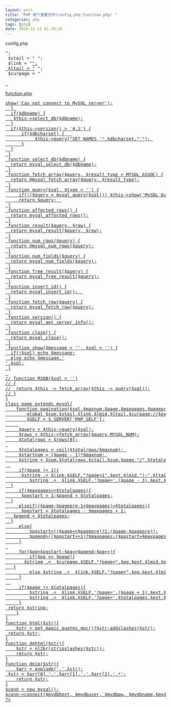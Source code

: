 ```yaml
---
layout: post
title: "PHP 两个重要文件(config.php;function.php) "
categories: php
tags: [php]
date: 2014-12-11 01:19:25
---
```


config.php
 
<pre>
<?php
$mydbhost = 'localhost';//数据库服务器
$mydbuser = 'root';//数据库用户名
$mydbpw = 'admin';//数据库密码
$mydbname = 'myclass';//数据库名
$mydbcharset = 'gbk';//数据库编码,不建议修改.
$Admin_Name = 'admin';//管理员名称
$Admin_Pwd = '21232f297a57a5a743894a0e4a801fc3';//管理员密码
$eachpage = 5;//每页显示留言条数
//分页
 $psql = "select count(*) from message";
 $sum = "<b>";
 $stail = "</b>&nbsp;";
 $link = "<a href="";
 $lmid = "">";
 $ltail = "</a>&nbsp;";
 $curpage = "<a href="";
?>

 
</pre>
function.php
 

<pre>
<?php
class mysql{ 
 function connect($dbhost, $dbuser, $dbpw, $dbname = '',$dbcharset='') { 
     if(!@mysql_connect($dbhost, $dbuser, $dbpw)) {
      $this->show('Can not connect to MySQL server');
  } 
  if($dbname) {
   $this->select_db($dbname);
  }
  if($this->version() > '4.1') {
      if($dbcharset) {   
           $this->query("SET NAMES '".$dbcharset."'"); 
      }
  }
 }
 function select_db($dbname) {
  return mysql_select_db($dbname);
 }
 function fetch_array($query, $result_type = MYSQL_ASSOC) {
  return @mysql_fetch_array($query, $result_type);
 }
 function query($sql, $type = '') {
     if(!($query = mysql_query($sql))) $this->show('MySQL Query Error', $sql);
     return $query;  
 }
 function affected_rows() {
  return mysql_affected_rows();
 }
 function result($query, $row) {
  return mysql_result($query, $row);
 }
 function num_rows($query) {
  return @mysql_num_rows($query);
 }
 function num_fields($query) {
  return mysql_num_fields($query);
 }
 function free_result($query) {
  return mysql_free_result($query);
 }
 function insert_id() {
  return mysql_insert_id();  
 }
 function fetch_row($query) {
  return mysql_fetch_row($query);
 }
 function version() {
  return mysql_get_server_info();
 }
 function close() {
  return mysql_close();
 }
 function show($message = '', $sql = '') {
  if(!$sql) echo $message;
  else echo $message.'<br>'.$sql;
 }
 
// function RSDB($sql = '')
// {
//  return $this -> fetch_array($this -> query($sql));
// }
}
class page extends mysql{
    function pagination($sql,$maxnum,$page,$maxpages,$pagepre,$ext=''){
        global $sum,$stail,$link,$lmid,$ltail,$curpage;//$ext='&class=3'
        $SELF = $_SERVER['PHP_SELF'];
     
     $query = $this->query($sql);
     $rows = $this->fetch_array($query,MYSQL_NUM);
     $totalrows = $rows[0];
 
     $totalpages = ceil($totalrows/$maxnum); 
     $startnum = ($page - 1)*$maxnum; 
     $string = $sum.$totalrows.$stail.$sum.$page."/".$totalpages.$stail;
  
     if($page != 1){
      $string .= $link.$SELF."?page=1".$ext.$lmid."|&lsaquo;".$ltail;
         $string .=  $link.$SELF.'?page='.($page - 1).$ext.$lmid."&lsaquo;&lsaquo;".$ltail;
  }
     if($maxpages>=$totalpages){
      $pgstart = 1;$pgend = $totalpages;
  }
     elseif(($page-$pagepre-1+$maxpages)>$totalpages){
      $pgstart = $totalpages - $maxpages + 1;
   $pgend = $totalpages;
  }
     else{
         $pgstart=(($page<=$pagepre)?1:($page-$pagepre));
         $pgend=(($pgstart==1)?$maxpages:($pgstart+$maxpages-1));
     }
 
     for($pg=$pgstart;$pg<=$pgend;$pg++){
         if($pg == $page){
       $string .=  $curpage.$SELF."?page=".$pg.$ext.$lmid.$pg.$ltail;
   }
         else $string .=  $link.$SELF."?page=".$pg.$ext.$lmid.$pg.$ltail;
     }
  
     if($page != $totalpages){
         $string .=  $link.$SELF.'?page='.($page + 1).$ext.$lmid."&rsaquo;&rsaquo;".$ltail;
         $string .=  $link.$SELF.'?page='.$totalpages.$ext.$lmid."&rsaquo;|".$ltail;
     }
 return $string;
    }
}
function html($str){
    $str = get_magic_quotes_gpc()?$str:addslashes($str);
 return $str;
}
function dehtml($str){
    $str = nl2br(stripslashes($str));
    return $str;
}
function deip($str){
    $arr = explode('.',$str);
 $str = $arr[0].'.'.$arr[1].'.'.$arr[2].'.*';
    return $str;
}
$conn = new mysql();
$conn->connect($mydbhost, $mydbuser, $mydbpw, $mydbname,$mydbcharset);
?>

</pre>

